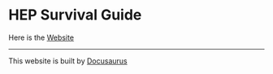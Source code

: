 # HEP Survival Guide

Here is the [Website](https://hep1.phys.ntu.edu.tw/~tong/survival/) 

---
This website is built by [Docusaurus](https://docusaurus.io/)
